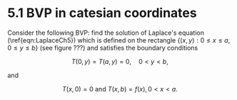 # 5.1 BVP in catesian coordinates

Consider the following BVP: find the solution of Laplace's equation (\ref{eqn:LaplaceCh5}) which is defined on the rectangle 
$\{(x,y): 0\leq x\leq a, 0\leq y\leq b\}$ (see figure ???) and satisfies the boundary conditions

$$
 T(0,y)=T(a,y)=0, \quad 0<y<b,
$$

and

$$
 T(x,0)=0 \text{ and } T(x,b)=f(x), 0<x<a.
$$